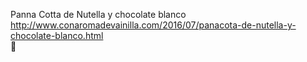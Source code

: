 Panna Cotta de Nutella y chocolate blanco	http://www.conaromadevainilla.com/2016/07/panacota-de-nutella-y-chocolate-blanco.html	
਍